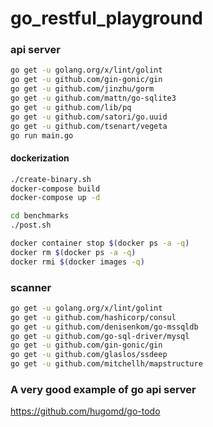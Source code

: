 # go\_restful\_playground

### api server
```bash
go get -u golang.org/x/lint/golint
go get -u github.com/gin-gonic/gin
go get -u github.com/jinzhu/gorm
go get -u github.com/mattn/go-sqlite3
go get -u github.com/lib/pq
go get -u github.com/satori/go.uuid
go get -u github.com/tsenart/vegeta
go run main.go
```

#### dockerization
```bash
./create-binary.sh
docker-compose build
docker-compose up -d

cd benchmarks
./post.sh

docker container stop $(docker ps -a -q)
docker rm $(docker ps -a -q)
docker rmi $(docker images -q)
```

### scanner
```bash
go get -u golang.org/x/lint/golint
go get -u github.com/hashicorp/consul
go get -u github.com/denisenkom/go-mssqldb
go get -u github.com/go-sql-driver/mysql
go get -u github.com/gin-gonic/gin
go get -u github.com/glaslos/ssdeep
go get -u github.com/mitchellh/mapstructure
```

### A very good example of go api server
https://github.com/hugomd/go-todo
